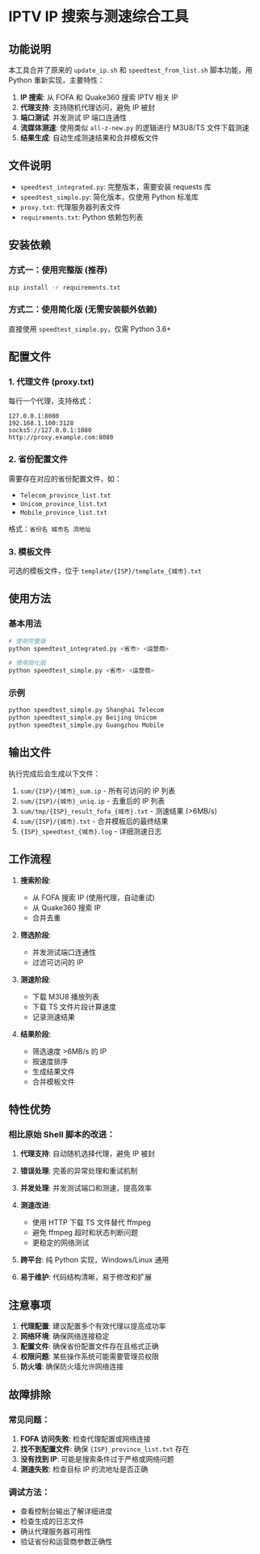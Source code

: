 # IPTV IP 搜索与测速综合工具

## 功能说明

本工具合并了原来的 `update_ip.sh` 和 `speedtest_from_list.sh` 脚本功能，用 Python 重新实现，主要特性：

1. **IP 搜索**: 从 FOFA 和 Quake360 搜索 IPTV 相关 IP
2. **代理支持**: 支持随机代理访问，避免 IP 被封
3. **端口测试**: 并发测试 IP 端口连通性
4. **流媒体测速**: 使用类似 `all-z-new.py` 的逻辑进行 M3U8/TS 文件下载测速
5. **结果生成**: 自动生成测速结果和合并模板文件

## 文件说明

- `speedtest_integrated.py`: 完整版本，需要安装 requests 库
- `speedtest_simple.py`: 简化版本，仅使用 Python 标准库
- `proxy.txt`: 代理服务器列表文件
- `requirements.txt`: Python 依赖包列表

## 安装依赖

### 方式一：使用完整版 (推荐)
```bash
pip install -r requirements.txt
```

### 方式二：使用简化版 (无需安装额外依赖)
直接使用 `speedtest_simple.py`，仅需 Python 3.6+

## 配置文件

### 1. 代理文件 (proxy.txt)
每行一个代理，支持格式：
```
127.0.0.1:8080
192.168.1.100:3128
socks5://127.0.0.1:1080
http://proxy.example.com:8080
```

### 2. 省份配置文件
需要存在对应的省份配置文件，如：
- `Telecom_province_list.txt`
- `Unicom_province_list.txt` 
- `Mobile_province_list.txt`

格式：`省份名 城市名 流地址`

### 3. 模板文件
可选的模板文件，位于 `template/{ISP}/template_{城市}.txt`

## 使用方法

### 基本用法
```bash
# 使用完整版
python speedtest_integrated.py <省市> <运营商>

# 使用简化版
python speedtest_simple.py <省市> <运营商>
```

### 示例
```bash
python speedtest_simple.py Shanghai Telecom
python speedtest_simple.py Beijing Unicom
python speedtest_simple.py Guangzhou Mobile
```

## 输出文件

执行完成后会生成以下文件：

1. `sum/{ISP}/{城市}_sum.ip` - 所有可访问的 IP 列表
2. `sum/{ISP}/{城市}_uniq.ip` - 去重后的 IP 列表
3. `sum/tmp/{ISP}_result_fofa_{城市}.txt` - 测速结果 (>6MB/s)
4. `sum/{ISP}/{城市}.txt` - 合并模板后的最终结果
5. `{ISP}_speedtest_{城市}.log` - 详细测速日志

## 工作流程

1. **搜索阶段**: 
   - 从 FOFA 搜索 IP (使用代理，自动重试)
   - 从 Quake360 搜索 IP
   - 合并去重

2. **筛选阶段**:
   - 并发测试端口连通性
   - 过滤可访问的 IP

3. **测速阶段**:
   - 下载 M3U8 播放列表
   - 下载 TS 文件片段计算速度
   - 记录测速结果

4. **结果阶段**:
   - 筛选速度 >6MB/s 的 IP
   - 按速度排序
   - 生成结果文件
   - 合并模板文件

## 特性优势

### 相比原始 Shell 脚本的改进：

1. **代理支持**: 自动随机选择代理，避免 IP 被封
2. **错误处理**: 完善的异常处理和重试机制
3. **并发处理**: 并发测试端口和测速，提高效率
4. **测速改进**: 
   - 使用 HTTP 下载 TS 文件替代 ffmpeg
   - 避免 ffmpeg 超时和状态判断问题
   - 更稳定的网络测试

5. **跨平台**: 纯 Python 实现，Windows/Linux 通用
6. **易于维护**: 代码结构清晰，易于修改和扩展

## 注意事项

1. **代理配置**: 建议配置多个有效代理以提高成功率
2. **网络环境**: 确保网络连接稳定
3. **配置文件**: 确保省份配置文件存在且格式正确
4. **权限问题**: 某些操作系统可能需要管理员权限
5. **防火墙**: 确保防火墙允许网络连接

## 故障排除

### 常见问题：

1. **FOFA 访问失败**: 检查代理配置或网络连接
2. **找不到配置文件**: 确保 `{ISP}_province_list.txt` 存在
3. **没有找到 IP**: 可能是搜索条件过于严格或网络问题
4. **测速失败**: 检查目标 IP 的流地址是否正确

### 调试方法：

- 查看控制台输出了解详细进度
- 检查生成的日志文件
- 确认代理服务器可用性
- 验证省份和运营商参数正确性
